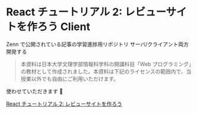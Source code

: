 # React チュートリアル 2: レビューサイトを作ろう Client

Zenn で公開されている記事の学習進捗用リポジトリ
サーバ/クライアント両方開発する

> 本資料は日本大学文理学部情報科学科の開講科目「Web プログラミング」の教材として作成されました。本資料は下記のライセンスの範囲内で、当授業以外でも自由にご利用いただけます。

使わせていただきます 🙇

[React チュートリアル 2: レビューサイトを作ろう](https://zenn.dev/likr/articles/react-with-heroku)
